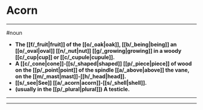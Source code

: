 # Acorn
---
#noun
- **The [[f/_fruit|fruit]] of the [[o/_oak|oak]], [[b/_being|being]] an [[o/_oval|oval]] [[n/_nut|nut]] [[g/_growing|growing]] in a woody [[c/_cup|cup]] or [[c/_cupule|cupule]].**
- **A [[c/_cone|cone]]-[[s/_shaped|shaped]] [[p/_piece|piece]] of wood on the [[p/_point|point]] of the spindle [[a/_above|above]] the vane, on the [[m/_mast|mast]]-[[h/_head|head]].**
- **[[s/_see|See]] [[a/_acorn|acorn]]-[[s/_shell|shell]].**
- **(usually in the [[p/_plural|plural]]) A testicle.**
---
---
